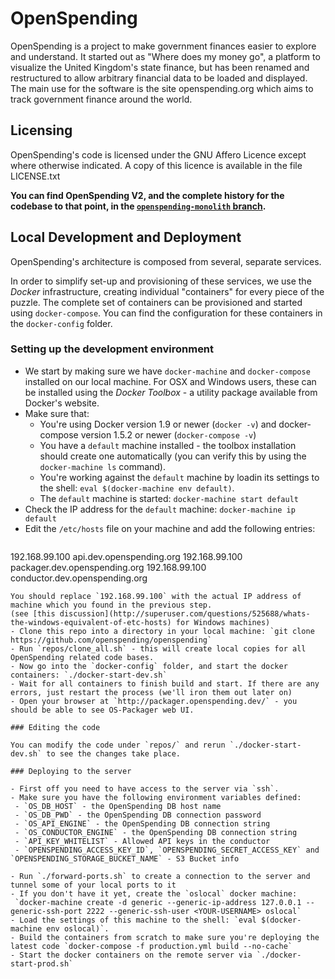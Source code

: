 # OpenSpending

OpenSpending is a project to make government finances easier to explore
and understand. It started out as "Where does my money go", a platform
to visualize the United Kingdom's state finance, but has been renamed
and restructured to allow arbitrary financial data to be loaded and
displayed. The main use for the software is the site openspending.org
which aims to track government finance around the world.

## Licensing

OpenSpending's code is licensed under the GNU Affero Licence except where
otherwise indicated. A copy of this licence is available in the file
LICENSE.txt

**You can find OpenSpending V2, and the complete history for the codebase to that point, in the [`openspending-monolith` branch](https://github.com/openspending/openspending/tree/openspending-monolith).**

## Local Development and Deployment

OpenSpending's architecture is composed from several, separate services.

In order to simplify set-up and provisioning of these services, we use the *Docker* infrastructure, creating individual "containers" for every piece of the puzzle. The complete set of containers can be provisioned and started using `docker-compose`. You can find the configuration for these containers in the `docker-config` folder.

### Setting up the development environment

 - We start by making sure we have `docker-machine` and `docker-compose` installed on our local machine. For OSX and Windows users, these can be installed using the *Docker Toolbox* - a utility package available from Docker's website.
 - Make sure that:
     - You're using Docker version 1.9 or newer (`docker -v`) and docker-compose version 1.5.2 or newer (`docker-compose -v`)
     - You have a `default` machine installed - the toolbox installation should create one automatically (you can verify this by using the `docker-machine ls` command).
     - You're working against the `default` machine by loadin its settings to the shell: `eval $(docker-machine env default)`.
     - The `default` machine is started: `docker-machine start default`
 - Check the IP address for the `default` machine: `docker-machine ip default`
 - Edit the `/etc/hosts` file on your machine and add the following entries:
   ```
192.168.99.100  api.dev.openspending.org
192.168.99.100  packager.dev.openspending.org
192.168.99.100  conductor.dev.openspending.org
   ```
   You should replace `192.168.99.100` with the actual IP address of machine which you found in the previous step.
   (see [this discussion](http://superuser.com/questions/525688/whats-the-windows-equivalent-of-etc-hosts) for Windows machines)
 - Clone this repo into a directory in your local machine: `git clone https://github.com/openspending/openspending`
 - Run `repos/clone_all.sh` - this will create local copies for all OpenSpending related code bases.
 - Now go into the `docker-config` folder, and start the docker containers: `./docker-start-dev.sh`
 - Wait for all containers to finish build and start. If there are any errors, just restart the process (we'll iron them out later on)
 - Open your browser at `http://packager.openspending.dev/` - you should be able to see OS-Packager web UI.

### Editing the code

You can modify the code under `repos/` and rerun `./docker-start-dev.sh` to see the changes take place.

### Deploying to the server

  - First off you need to have access to the server via `ssh`.
  - Make sure you have the following environment variables defined:
    - `OS_DB_HOST` - the OpenSpending DB host name
    - `OS_DB_PWD` - the OpenSpending DB connection password
    - `OS_API_ENGINE` - the OpenSpending DB connection string
    - `OS_CONDUCTOR_ENGINE` - the OpenSpending DB connection string
    - `API_KEY_WHITELIST` - Allowed API keys in the conductor
    - `OPENSPENDING_ACCESS_KEY_ID`, `OPENSPENDING_SECRET_ACCESS_KEY` and `OPENSPENDING_STORAGE_BUCKET_NAME` - S3 Bucket info

  - Run `./forward-ports.sh` to create a connection to the server and tunnel some of your local ports to it
  - If you don't have it yet, create the `oslocal` docker machine:
    `docker-machine create -d generic --generic-ip-address 127.0.0.1 --generic-ssh-port 2222 --generic-ssh-user <YOUR-USERNAME> oslocal`
  - Load the settings of this machine to the shell: `eval $(docker-machine env oslocal)`.
  - Build the containers from scratch to make sure you're deploying the latest code `docker-compose -f production.yml build --no-cache`
  - Start the docker containers on the remote server via `./docker-start-prod.sh`

